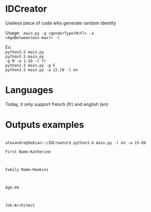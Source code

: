 # IDCreator

Useless piece of code who generate random identity

Usage: <code> main.py -g <genderType(M/F)> -a <AgeBetween(min-max)> -l <language></code>

Ex: </br><code>python3.5 main.py</code> </br>
    <code>python3.5 main.py -g M -a 1-10 -l fr</code> </br>
    <code>python3.5 main.py -g F</code> </br>
    <code>python3.5 main.py -a 12,19 -l en</code> </br>

# Languages

Today, it only support french (fr) and english (en)

# Outputs examples

<code>
alexandre@debian:~/IDCreator$ python3.4 main.py -l en -a 15-89 </br>
First Name:Katherine</br>
</br>
Family Name:Hawkins</br>
</br>
Age:44</br>
</br>
Job:Architect</br> </code>
